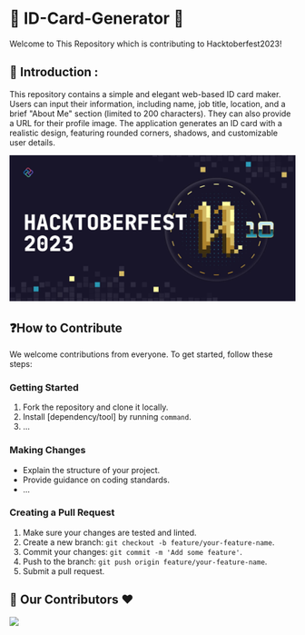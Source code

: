 # 🪪 ID-Card-Generator 🪪
Welcome to This Repository which is contributing to Hacktoberfest2023!

## 📌 Introduction :
This repository contains a simple and elegant web-based ID card maker. Users can input their information, including name, job title, location, and a brief "About Me" section (limited to 200 characters). They can also provide a URL for their profile image. The application generates an ID card with a realistic design, featuring rounded corners, shadows, and customizable user details. 

<p align="center">
    <img width="1000" src="./assets/1.png" alt="banner">
</p>



## ❓How to Contribute

We welcome contributions from everyone. To get started, follow these steps:

### Getting Started

1. Fork the repository and clone it locally.
2. Install [dependency/tool] by running `command`.
3. ...

### Making Changes

- Explain the structure of your project.
- Provide guidance on coding standards.
- ...

### Creating a Pull Request

1. Make sure your changes are tested and linted.
2. Create a new branch: `git checkout -b feature/your-feature-name`.
3. Commit your changes: `git commit -m 'Add some feature'`.
4. Push to the branch: `git push origin feature/your-feature-name`.
5. Submit a pull request.

## 🤝 Our Contributors ❤️
<a href="https://github.com/RahulBRB/ID-Card-Generator/graphs/contributors">
  <img src="https://contrib.rocks/image?repo=RahulBRB/ID-Card-Generator" />
</a>
